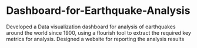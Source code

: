 # Dashboard-for-Earthquake-Analysis
Developed a Data visualization dashboard for analysis of earthquakes around the world since 1900, using a flourish tool to extract the required key metrics for analysis. Designed a website for reporting the analysis results
